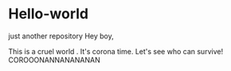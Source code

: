# Hello-world
just another repository 
Hey boy,

This is a cruel world . It's corona time. Let's see who can survive!
COROOONANNANANANAN
